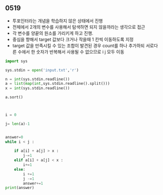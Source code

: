 ## 0519
- 투포인터라는 개념을 학습하지 않은 상태에서 진행
- 전체에서 2개의 변수를 사용해서 탐색하면 되지 않을까라는 생각으로 접근
- 각 변수를 양끝의 원소를 가리키게 하고 진행.
- 중심을 향해서 target 값보다 크거나 작을때 1 칸씩 이동하도록 지정
- target 값을 만족시킬 수 있는 조합이 발견된 경우 count를 하나 추가하되 서로다른 수에서 한 숫자가 반복해서 사용될 수 없으므로 i j 모두 이동

```python
import sys

sys.stdin = open('input.txt','r')

n = int(sys.stdin.readline())
a = list(map(int,sys.stdin.readline().split()))
x = int(sys.stdin.readline())

a.sort()



i = 0

j= len(a)-1


answer=0
while i < j :
    
    if a[i] + a[j] > x :
        j-=1
    elif a[i] + a[j] < x :
        i+=1
    else:
        i +=1
        j -=1
        answer+=1
print(answer)
```
